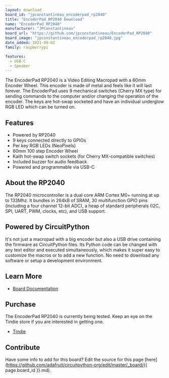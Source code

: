 ```yaml
---
layout: download
board_id: "jpconstantineau_encoderpad_rp2040"
title: "EncoderPad RP2040 Download"
name: "EncoderPad RP2040"
manufacturer: "JPConstantineau"
board_url: "https://github.com/jpconstantineau/EncoderPad_RP2040"
board_image: "jpconstantineau_encoderpad_rp2040.jpg"
date_added: 2021-09-02
family: raspberrypi

features:
  - USB-C
  - Speaker
---
```


The EncoderPad RP2040 is a Video Editing Macropad with a 60mm Encoder Wheel. This encoder is made of metal and feels like it will last forever. The EncoderPad uses 9 mechanical switches (Cherry MX type) for sending commands to the computer and/or changing the operation of the encoder. The keys are hot-swap socketed and have an individual underglow RGB LED which can be turned on.

## Features
* Powered by RP2040
* 9 keys connected directly to GPIOs
* Per key RGB LEDs (NeoPixels)
* 60mm 100 step Encoder Wheel
* Kailh hot-swap switch sockets (for Cherry MX-compatible switches)
* Included buzzer for audio feedback
* Powered and programmable via USB-C

## About the RP2040
The RP2040 microcontroller is a dual core ARM Cortex M0+ running at up to 133Mhz. It bundles in 264kB of SRAM, 30 multifunction GPIO pins (including a four channel 12-bit ADC), a heap of standard peripherals (I2C, SPI, UART, PWM, clocks, etc), and USB support.

## Powered by CircuitPython
It's not just a macropad with a big encoder but also a USB drive containing the firmware as CircuitPython files. Its Python code can be changed with any text editor and executed simultaneously, which makes it super easy to customize the macros or to add a new function. No need to download any software or setup a development environment.

## Learn More
* [Board Documentation](https://github.com/jpconstantineau/EncoderPad_RP2040)

## Purchase
The EncoderPad RP2040 is currently being tested.  Keep an eye on the Tindie store if you are interested in getting one.
* [Tindie](https://www.tindie.com/stores/jpconstantineau/)

## Contribute

Have some info to add for this board? Edit the source for this page [here](https://github.com/adafruit/circuitpython-org/edit/master/_board/{{ page.board_id }}.md).
